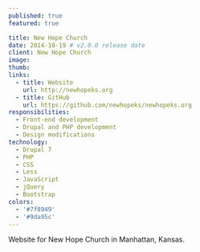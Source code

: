 ```yaml
---
published: true
featured: true

title: New Hope Church
date: 2014-10-19 # v2.0.0 release date
client: New Hope Church
image:
thumb:
links:
  - title: Website
    url: http://newhopeks.org
  - title: GitHub
    url: https://github.com/newhopeks/newhopeks.org
responsibilities:
  - Front-end development
  - Drupal and PHP development
  - Design modifications
technology:
  - Drupal 7
  - PHP
  - CSS
  - Less
  - JavaScript
  - jQuery
  - Bootstrap
colors:
  - '#7f8949'
  - '#9da95c'
---
```


Website for New Hope Church in Manhattan, Kansas.
